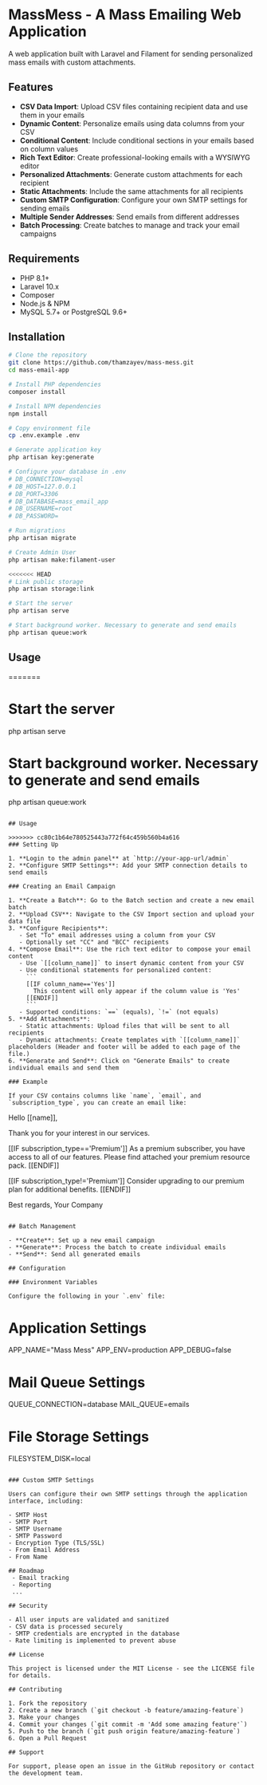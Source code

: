 # MassMess - A Mass Emailing Web Application

A web application built with Laravel and Filament for sending personalized mass emails with custom attachments.

## Features

- **CSV Data Import**: Upload CSV files containing recipient data and use them in your emails
- **Dynamic Content**: Personalize emails using data columns from your CSV
- **Conditional Content**: Include conditional sections in your emails based on column values
- **Rich Text Editor**: Create professional-looking emails with a WYSIWYG editor
- **Personalized Attachments**: Generate custom attachments for each recipient
- **Static Attachments**: Include the same attachments for all recipients
- **Custom SMTP Configuration**: Configure your own SMTP settings for sending emails
- **Multiple Sender Addresses**: Send emails from different addresses
- **Batch Processing**: Create batches to manage and track your email campaigns

## Requirements

- PHP 8.1+
- Laravel 10.x
- Composer
- Node.js & NPM
- MySQL 5.7+ or PostgreSQL 9.6+

## Installation

```bash
# Clone the repository
git clone https://github.com/thamzayev/mass-mess.git
cd mass-email-app

# Install PHP dependencies
composer install

# Install NPM dependencies
npm install

# Copy environment file
cp .env.example .env

# Generate application key
php artisan key:generate

# Configure your database in .env
# DB_CONNECTION=mysql
# DB_HOST=127.0.0.1
# DB_PORT=3306
# DB_DATABASE=mass_email_app
# DB_USERNAME=root
# DB_PASSWORD=

# Run migrations
php artisan migrate

# Create Admin User
php artisan make:filament-user

<<<<<<< HEAD
# Link public storage
php artisan storage:link

# Start the server
php artisan serve

# Start background worker. Necessary to generate and send emails
php artisan queue:work

```

## Usage

=======
# Start the server
php artisan serve

# Start background worker. Necessary to generate and send emails
php artisan queue:work

```

## Usage

>>>>>>> cc80c1b64e780525443a772f64c459b560b4a616
### Setting Up

1. **Login to the admin panel** at `http://your-app-url/admin`
2. **Configure SMTP Settings**: Add your SMTP connection details to send emails

### Creating an Email Campaign

1. **Create a Batch**: Go to the Batch section and create a new email batch
2. **Upload CSV**: Navigate to the CSV Import section and upload your data file
3. **Configure Recipients**: 
   - Set "To" email addresses using a column from your CSV
   - Optionally set "CC" and "BCC" recipients
4. **Compose Email**: Use the rich text editor to compose your email content
   - Use `[[column_name]]` to insert dynamic content from your CSV
   - Use conditional statements for personalized content:
     ```
     [[IF column_name=='Yes']] 
       This content will only appear if the column value is 'Yes'
     [[ENDIF]]
     ```
   - Supported conditions: `==` (equals), `!=` (not equals)
5. **Add Attachments**: 
   - Static attachments: Upload files that will be sent to all recipients
   - Dynamic attachments: Create templates with `[[column_name]]` placeholders (Header and footer will be added to each page of the file.)
6. **Generate and Send**: Click on "Generate Emails" to create individual emails and send them

### Example

If your CSV contains columns like `name`, `email`, and `subscription_type`, you can create an email like:

```
Hello [[name]],

Thank you for your interest in our services.

[[IF subscription_type=='Premium']]
As a premium subscriber, you have access to all of our features.
Please find attached your premium resource pack.
[[ENDIF]]

[[IF subscription_type!='Premium']]
Consider upgrading to our premium plan for additional benefits.
[[ENDIF]]

Best regards,
Your Company
```

## Batch Management

- **Create**: Set up a new email campaign
- **Generate**: Process the batch to create individual emails
- **Send**: Send all generated emails

## Configuration

### Environment Variables

Configure the following in your `.env` file:

```
# Application Settings
APP_NAME="Mass Mess"
APP_ENV=production
APP_DEBUG=false

# Mail Queue Settings
QUEUE_CONNECTION=database
MAIL_QUEUE=emails

# File Storage Settings
FILESYSTEM_DISK=local
```

### Custom SMTP Settings

Users can configure their own SMTP settings through the application interface, including:

- SMTP Host
- SMTP Port
- SMTP Username
- SMTP Password
- Encryption Type (TLS/SSL)
- From Email Address
- From Name

## Roadmap
 - Email tracking
 - Reporting
 ...

## Security

- All user inputs are validated and sanitized
- CSV data is processed securely
- SMTP credentials are encrypted in the database
- Rate limiting is implemented to prevent abuse

## License

This project is licensed under the MIT License - see the LICENSE file for details.

## Contributing

1. Fork the repository
2. Create a new branch (`git checkout -b feature/amazing-feature`)
3. Make your changes
4. Commit your changes (`git commit -m 'Add some amazing feature'`)
5. Push to the branch (`git push origin feature/amazing-feature`)
6. Open a Pull Request

## Support

For support, please open an issue in the GitHub repository or contact the development team.
